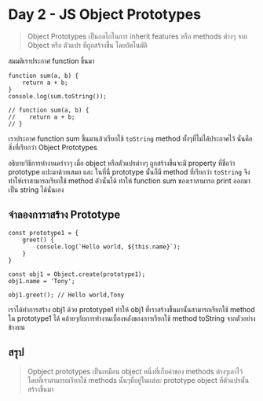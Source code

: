 # Day 2 - JS Object Prototypes

> Object Prototypes เป็นกลไกในการ inherit features หรือ methods ต่างๆ จาก Object หรือ ตัวแปร ที่ถูกสร้างขึ้น โดยอัตโนมัติ

สมมติเราประกาศ function ขึ้นมา

```
function sum(a, b) {
    return a + b;
}
console.log(sum.toString());

// function sum(a, b) {
//    return a + b;   
// }
```


เราประกาศ function sum ขึ้นมาแล้วเรียกใช้ `toString` method ทั้งๆที่ไม่ได้ประกาศไว้ นั่นคือสิ่งที่เรียกว่า Object Prototypes

อธิบายวิธีการทำงานคร่าวๆ เมื่อ object หรือตัวแปรต่างๆ ถูกสร้างขึ้นจะมี property ที่ชื่อว่า prototype แปะมาด้วยเสมอ และ ในที่นี่ prototype นั้นก็มี method ที่เรียกว่า `toString` จึงทำให้เราสามารถเรียกใช้ method ตัวนั้นได้ ทำให้ function sum ของเราสามารถ print ออกมาเป็น string ได้นั่นเอง

## จำลองการาสร้าง Prototype

```
const prototype1 = {
    greet() {
        console.log(`Hello world, ${this.name}`);
    }
}

const obj1 = Object.create(prototype1);
obj1.name = 'Tony';

obj1.greet(); // Hello world,Tony
```


เราได้ทำการสร้าง obj1 ด้วย prototype1 ทำให้ obj1 ที่เราสร้างขึ้นมานั้นสามารถเรียกใช้ method ใน prototype1 ได้ คล้ายๆกับการทำงานเบื้องหลังของการเรียกใช้ method toString จากตัวอย่างข้างบน


## สรุป
>Opbject prototypes เป็นเหมือน object หนึ่งที่เก็บค่าของ methods ต่างๆเอาไว้ โดยที่เราสามารถเรียกใช้ methods นั้นๆที่อยู่ในแต่ละ prototype object ที่ตัวแปรนั้นสร้างขึ้นมา
